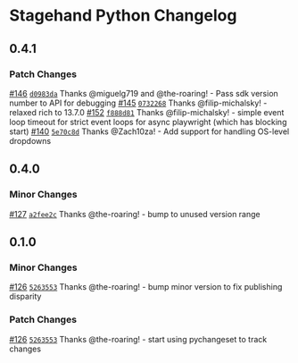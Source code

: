 # Stagehand Python Changelog

## 0.4.1

### Patch Changes

[#146](https://github.com/browserbase/stagehand-python/pull/146) [`d0983da`](https://github.com/browserbase/stagehand-python/commit/d0983da) Thanks @miguelg719 and @the-roaring! - Pass sdk version number to API for debugging
[#145](https://github.com/browserbase/stagehand-python/pull/145) [`0732268`](https://github.com/browserbase/stagehand-python/commit/0732268) Thanks @filip-michalsky! - relaxed rich to 13.7.0
[#152](https://github.com/browserbase/stagehand-python/pull/152) [`f888d81`](https://github.com/browserbase/stagehand-python/commit/f888d81) Thanks @filip-michalsky! - simple event loop timeout for strict event loops for async playwright (which has blocking start)
[#140](https://github.com/browserbase/stagehand-python/pull/140) [`5e70c8d`](https://github.com/browserbase/stagehand-python/commit/5e70c8d) Thanks @Zach10za! - Add support for handling OS-level dropdowns

## 0.4.0

### Minor Changes

[#127](https://github.com/browserbase/stagehand-python/pull/127) [`a2fee2c`](https://github.com/browserbase/stagehand-python/commit/a2fee2c) Thanks @the-roaring! - bump to unused version range

## 0.1.0

### Minor Changes

[#126](https://github.com/browserbase/stagehand-python/pull/126) [`5263553`](https://github.com/browserbase/stagehand-python/commit/5263553) Thanks @the-roaring! - bump minor version to fix publishing disparity

### Patch Changes

[#126](https://github.com/browserbase/stagehand-python/pull/126) [`5263553`](https://github.com/browserbase/stagehand-python/commit/5263553) Thanks @the-roaring! - start using pychangeset to track changes
